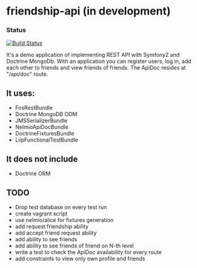 # friendship-api (in development)
### Status
[![Build Status](https://travis-ci.org/nazar256/friendship-api.svg)](https://travis-ci.org/nazar256/friendship-api)

It's a demo application of implementing REST API with Symfony2 and Doctrine MongoDb. 
With an application you can register users, log in, add each other to friends and view friends of friends. 
The ApiDoc resides at "/api/doc" route.

## It uses:
* FosRestBundle
* Doctrine MongoDB ODM
* JMSSerializerBundle
* NelmioApiDocBundle
* DoctrineFixturesBundle
* LiipFunctionalTestBundle

## It does not include
* Doctrine ORM

## TODO
* Drop test database on every test run
* create vagrant script
* use nelmio/alice for fixtures generation
* add request friendship ability
* add accept friend request ability
* add ability to see friends
* add ability to see friends of friend on N-th level
* write a test to check the ApiDoc availability for every route
* add constraints to view only own profile and friends